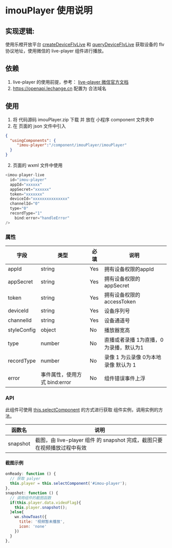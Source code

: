 # imouPlayer 使用说明
## 实现逻辑:
使用乐橙开放平台 [createDeviceFlvLive](https://open.imou.com/book/zh/http/device/live/createDeviceFlvLive.html) 和 [queryDeviceFlvLive](https://open.imou.com/book/zh/http/device/live/queryDeviceFlvLive.html) 获取设备的 flv 协议地址，使用微信的 live-player 组件进行播放。

## 依赖
1. live-player 的使用前提，参考： [live-player 微信官方文档](https://developers.weixin.qq.com/miniprogram/dev/component/live-player.html)
2. https://openapi.lechange.cn 配置为 合法域名
## 使用
1. 将 代码源码 imouPlayer.zip 下载 并 放在 小程序 component 文件夹中
1. 在 页面的 json 文件中引入
```json
{
  "usingComponents": {
     "imou-player":"/component/imouPlayer/imouPlayer"
  }
}
```
2. 页面的 wxml 文件中使用

```js
<imou-player-live
  id="imou-player"
  appId="xxxxxx"
  appSecret="xxxxxx"
  token="xxxxxxx"
  deviceId="xxxxxxxxxxxxxxx"
  channelId="0"
  type="0"
  recordType="1"
	bind:error="handleError"
/>
```
### 属性
| 字段     | 类型    | 必填 | 说明           |
| -------- | ------- | ---- | -------------- |
| appId | string  | Yes  | 拥有设备权限的appId      |
| appSecret      | string  | Yes  | 拥有设备权限的appSecret   |
| token | string | Yes   | 拥有设备权限的 accessToken |
| deviceId | string | Yes   | 设备序列号   |
| channelId   | string  | Yes   | 设备通道号 |
| styleConfig | object | No | 播放器宽高 |
|type|number|No| 直播或者录播 1为直播，0为录播，默认为1|
|recordType|number|No| 录像 1 为云录像 0为本地录像 默认为 1|
|error|事件属性，使用方式 bind:error|No|组件错误事件上浮|
### API
此组件可使用 [this.selectComponent](https://developers.weixin.qq.com/miniprogram/dev/framework/custom-component/events.html#%E8%8E%B7%E5%8F%96%E7%BB%84%E4%BB%B6%E5%AE%9E%E4%BE%8B) 的方式进行获取 组件实例，调用实例的方法。

| 函数名     | 说明    |
| -------- | ------- | 
| snapshot | 截图，由 live-player 组件 的 snapshot 完成，截图只要在视频播放过程中有效  | 

#### 截图示例
```js
onReady: function () {
  // 获取 palyer
  this.player = this.selectComponent('#imou-player');
},
snapshot: function () {
  // 调用组件的截图函数
  if(this.player.data.videoFlag){
    this.player.snapshot();
  }else{
    wx.showToast({
      title: '视频暂未播放',
      icon: 'none'
    })
  }
},
```